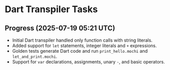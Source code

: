 # Dart Transpiler Tasks

## Progress (2025-07-19 05:21 UTC)
- Initial Dart transpiler handled only function calls with string literals.
- Added support for `let` statements, integer literals and `+` expressions.
- Golden tests generate Dart code and run `print_hello.mochi` and `let_and_print.mochi`.
- Support for `var` declarations, assignments, unary `-`, and basic operators.
